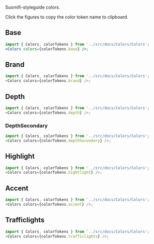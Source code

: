 Suomifi-styleguide colors.

Click the figures to copy the color token name to clipboard.

## Base

```jsx noeditor
import { Colors, colorTokens } from '../src/docs/Colors/Colors';
<Colors colors={colorTokens.base} />;
```

## Brand

```js noeditor
import { Colors, colorTokens } from '../src/docs/Colors/Colors';
<Colors colors={colorTokens.brand} />;
```

## Depth

```js noeditor
import { Colors, colorTokens } from '../src/docs/Colors/Colors';
<Colors colors={colorTokens.depth} />;
```

### DepthSecondary

```js noeditor
import { Colors, colorTokens } from '../src/docs/Colors/Colors';
<Colors colors={colorTokens.depthSecondary} />;
```

## Highlight

```js noeditor
import { Colors, colorTokens } from '../src/docs/Colors/Colors';
<Colors colors={colorTokens.hightlight} />;
```

## Accent

```js noeditor
import { Colors, colorTokens } from '../src/docs/Colors/Colors';
<Colors colors={colorTokens.accent} />;
```

## Trafficlights

```js noeditor
import { Colors, colorTokens } from '../src/docs/Colors/Colors';
<Colors colors={colorTokens.trafficlights} />;
```
